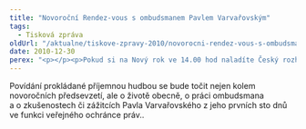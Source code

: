 ```yaml
---
title: "Novoroční Rendez-vous s ombudsmanem Pavlem Varvařovským"
tags:
  - Tisková zpráva
oldUrl: "/aktualne/tiskove-zpravy-2010/novorocni-rendez-vous-s-ombudsmanem-pavlem-varvarovskym"
date: 2010-12-30
perex: "<p></p><p>Pokud si na Nový rok ve 14.00 hod naladíte Český rozhlas Brno, čeká vás pořad Rendez-vous s Marcelou Vandrovou a jejím hostem – veřejným ochráncem práv Pavlem Varvařovským.</p>"
---
```


<!-- imported from the old website -->

<p>Povídání prokládané příjemnou hudbou se bude točit nejen kolem novoročních předsevzetí, ale o životě obecně, o práci ombudsmana a o zkušenostech či zážitcích Pavla Varvařovského z jeho prvních sto dnů ve funkci veřejného ochránce práv..</p>

